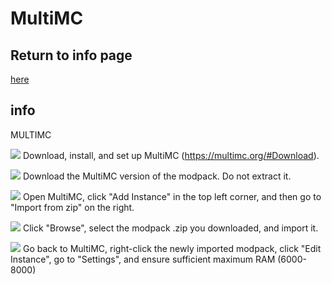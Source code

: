 # MultiMC

## Return to info page
[here](https://github.com/Vokuar/Teamladybug/blob/LynxMC/misc_items/Modpack_Info.MD)

## info
 MULTIMC

![](https://cdn.discordapp.com/emojis/995680773728370768.webp?size=44&quality=lossless) Download, install, and set up MultiMC (https://multimc.org/#Download). 

![](https://cdn.discordapp.com/emojis/995680773728370768.webp?size=44&quality=lossless) Download the MultiMC version of the modpack. Do not extract it.

![](https://cdn.discordapp.com/emojis/995680773728370768.webp?size=44&quality=lossless) Open MultiMC, click "Add Instance" in the top left corner, and then go to "Import from zip" on the right.

![](https://cdn.discordapp.com/emojis/995680773728370768.webp?size=44&quality=lossless) Click "Browse", select the modpack .zip you downloaded, and import it. 

![](https://cdn.discordapp.com/emojis/995680773728370768.webp?size=44&quality=lossless) Go back to MultiMC, right-click the newly imported modpack, click "Edit Instance", go to "Settings", and ensure sufficient maximum RAM (6000-8000)
